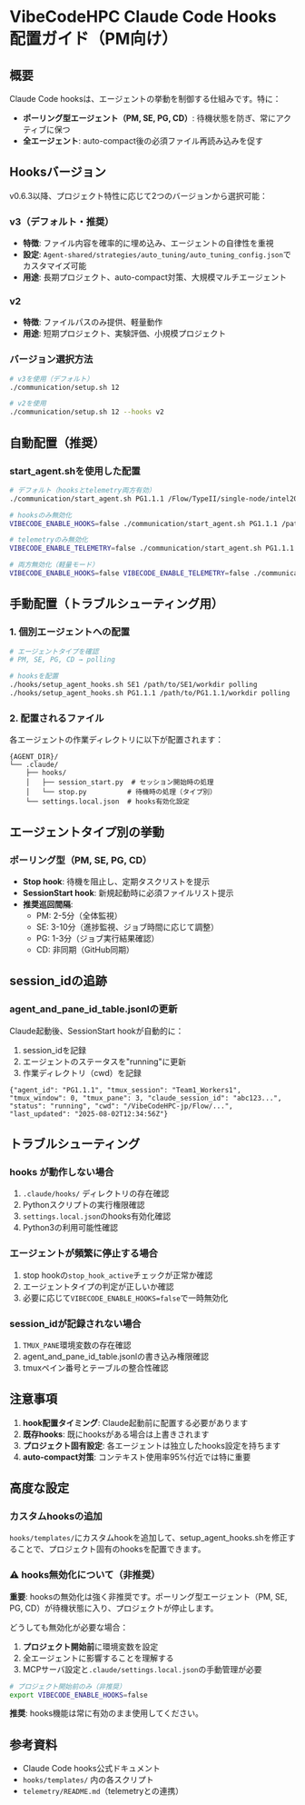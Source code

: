 # VibeCodeHPC Claude Code Hooks 配置ガイド（PM向け）

## 概要
Claude Code hooksは、エージェントの挙動を制御する仕組みです。特に：
- **ポーリング型エージェント（PM, SE, PG, CD）**: 待機状態を防ぎ、常にアクティブに保つ
- **全エージェント**: auto-compact後の必須ファイル再読み込みを促す

## Hooksバージョン
v0.6.3以降、プロジェクト特性に応じて2つのバージョンから選択可能：

### v3（デフォルト・推奨）
- **特徴**: ファイル内容を確率的に埋め込み、エージェントの自律性を重視
- **設定**: `Agent-shared/strategies/auto_tuning/auto_tuning_config.json`でカスタマイズ可能
- **用途**: 長期プロジェクト、auto-compact対策、大規模マルチエージェント

### v2
- **特徴**: ファイルパスのみ提供、軽量動作
- **用途**: 短期プロジェクト、実験評価、小規模プロジェクト

### バージョン選択方法
```bash
# v3を使用（デフォルト）
./communication/setup.sh 12

# v2を使用
./communication/setup.sh 12 --hooks v2
```

## 自動配置（推奨）

### start_agent.shを使用した配置
```bash
# デフォルト（hooksとtelemetry両方有効）
./communication/start_agent.sh PG1.1.1 /Flow/TypeII/single-node/intel2024/OpenMP

# hooksのみ無効化
VIBECODE_ENABLE_HOOKS=false ./communication/start_agent.sh PG1.1.1 /path/to/dir

# telemetryのみ無効化
VIBECODE_ENABLE_TELEMETRY=false ./communication/start_agent.sh PG1.1.1 /path/to/dir

# 両方無効化（軽量モード）
VIBECODE_ENABLE_HOOKS=false VIBECODE_ENABLE_TELEMETRY=false ./communication/start_agent.sh PG1.1.1 /path/to/dir
```

## 手動配置（トラブルシューティング用）

### 1. 個別エージェントへの配置
```bash
# エージェントタイプを確認
# PM, SE, PG, CD → polling

# hooksを配置
./hooks/setup_agent_hooks.sh SE1 /path/to/SE1/workdir polling
./hooks/setup_agent_hooks.sh PG1.1.1 /path/to/PG1.1.1/workdir polling
```

### 2. 配置されるファイル
各エージェントの作業ディレクトリに以下が配置されます：
```
{AGENT_DIR}/
└── .claude/
    ├── hooks/
    │   ├── session_start.py  # セッション開始時の処理
    │   └── stop.py          # 待機時の処理（タイプ別）
    └── settings.local.json  # hooks有効化設定
```

## エージェントタイプ別の挙動

### ポーリング型（PM, SE, PG, CD）
- **Stop hook**: 待機を阻止し、定期タスクリストを提示
- **SessionStart hook**: 新規起動時に必須ファイルリスト提示
- **推奨巡回間隔**:
  - PM: 2-5分（全体監視）
  - SE: 3-10分（進捗監視、ジョブ時間に応じて調整）
  - PG: 1-3分（ジョブ実行結果確認）
  - CD: 非同期（GitHub同期）

## session_idの追跡

### agent_and_pane_id_table.jsonlの更新
Claude起動後、SessionStart hookが自動的に：
1. session_idを記録
2. エージェントのステータスを"running"に更新
3. 作業ディレクトリ（cwd）を記録

```jsonl
{"agent_id": "PG1.1.1", "tmux_session": "Team1_Workers1", "tmux_window": 0, "tmux_pane": 3, "claude_session_id": "abc123...", "status": "running", "cwd": "/VibeCodeHPC-jp/Flow/...", "last_updated": "2025-08-02T12:34:56Z"}
```

## トラブルシューティング

### hooks が動作しない場合
1. `.claude/hooks/` ディレクトリの存在確認
2. Pythonスクリプトの実行権限確認
3. `settings.local.json`のhooks有効化確認
4. Python3の利用可能性確認

### エージェントが頻繁に停止する場合
1. stop hookの`stop_hook_active`チェックが正常か確認
2. エージェントタイプの判定が正しいか確認
3. 必要に応じて`VIBECODE_ENABLE_HOOKS=false`で一時無効化

### session_idが記録されない場合
1. `TMUX_PANE`環境変数の存在確認
2. agent_and_pane_id_table.jsonlの書き込み権限確認
3. tmuxペイン番号とテーブルの整合性確認

## 注意事項

1. **hook配置タイミング**: Claude起動前に配置する必要があります
2. **既存hooks**: 既にhooksがある場合は上書きされます
3. **プロジェクト固有設定**: 各エージェントは独立したhooks設定を持ちます
4. **auto-compact対策**: コンテキスト使用率95%付近では特に重要

## 高度な設定

### カスタムhooksの追加
`hooks/templates/`にカスタムhookを追加して、setup_agent_hooks.shを修正することで、プロジェクト固有のhooksを配置できます。

### ⚠️ hooks無効化について（非推奨）

**重要**: hooksの無効化は強く非推奨です。ポーリング型エージェント（PM, SE, PG, CD）が待機状態に入り、プロジェクトが停止します。

どうしても無効化が必要な場合：
1. **プロジェクト開始前**に環境変数を設定
2. 全エージェントに影響することを理解する
3. MCPサーバ設定と`.claude/settings.local.json`の手動管理が必要

```bash
# プロジェクト開始前のみ（非推奨）
export VIBECODE_ENABLE_HOOKS=false
```

**推奨**: hooks機能は常に有効のまま使用してください。

## 参考資料
- Claude Code hooks公式ドキュメント
- `hooks/templates/` 内の各スクリプト
- `telemetry/README.md`（telemetryとの連携）